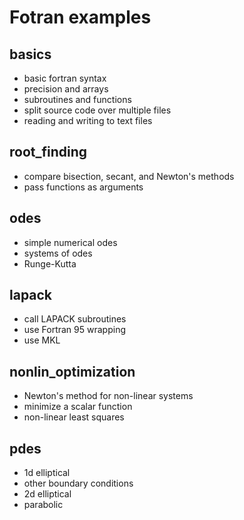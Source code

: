 # Fotran examples

basics
-----------
* basic fortran syntax
* precision and arrays
* subroutines and functions
* split source code over multiple files
* reading and writing to text files

root_finding
-----------
* compare bisection, secant, and Newton's methods
* pass functions as arguments

odes
-----------
* simple numerical odes
* systems of odes
* Runge-Kutta

lapack
-----------
* call LAPACK subroutines
* use Fortran 95 wrapping
* use MKL

nonlin_optimization
----------------------
* Newton's method for non-linear systems
* minimize a scalar function
* non-linear least squares

pdes
-----------
* 1d elliptical
* other boundary conditions
* 2d elliptical
* parabolic
